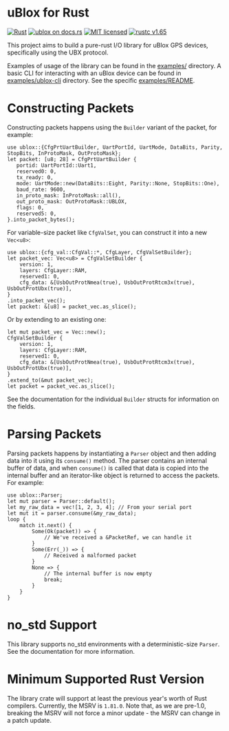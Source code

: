 uBlox for Rust
==============

[![Rust](https://github.com/ublox-rs/ublox/actions/workflows/build.yml/badge.svg)](https://github.com/ublox-rs/ublox/actions/workflows/build.yml)
[![ublox on docs.rs][docs-badge]][docs-url]
[![MIT licensed][mit-badge]][mit-url]
[![rustc v1.65][mrvs-badge]][mrvs-url]

[docs-badge]: https://docs.rs/ublox/badge.svg
[docs-url]: https://docs.rs/ublox
[mit-badge]: https://img.shields.io/badge/license-MIT-blue.svg
[mit-url]: https://github.com/lkolbly/ublox/blob/master/LICENSE.md
[mrvs-url]: https://www.whatrustisit.com
[mrvs-badge]: https://img.shields.io/badge/minimum%20rustc-1.65-blue?logo=rust

This project aims to build a pure-rust I/O library for uBlox GPS devices, specifically using the UBX protocol.

Examples of usage of the library can be found in the [examples/](./examples) directory. A basic CLI for interacting with an uBlox device can be found in [examples/ublox-cli](./examples/ublox-cli/) directory. See the specific [examples/README](./examples/README.md).

Constructing Packets
====================

Constructing packets happens using the `Builder` variant of the packet, for example:
```
use ublox::{CfgPrtUartBuilder, UartPortId, UartMode, DataBits, Parity, StopBits, InProtoMask, OutProtoMask};
let packet: [u8; 28] = CfgPrtUartBuilder {
   portid: UartPortId::Uart1,
   reserved0: 0,
   tx_ready: 0,
   mode: UartMode::new(DataBits::Eight, Parity::None, StopBits::One),
   baud_rate: 9600,
   in_proto_mask: InProtoMask::all(),
   out_proto_mask: OutProtoMask::UBLOX,
   flags: 0,
   reserved5: 0,
}.into_packet_bytes();
```

For variable-size packet like `CfgValSet`, you can construct it into a new `Vec<u8>`:
```
use ublox::{cfg_val::CfgVal::*, CfgLayer, CfgValSetBuilder};
let packet_vec: Vec<u8> = CfgValSetBuilder {
    version: 1,
    layers: CfgLayer::RAM,
    reserved1: 0,
    cfg_data: &[UsbOutProtNmea(true), UsbOutProtRtcm3x(true), UsbOutProtUbx(true)],
}
.into_packet_vec();
let packet: &[u8] = packet_vec.as_slice();
```
Or by extending to an existing one:
```
let mut packet_vec = Vec::new();
CfgValSetBuilder {
    version: 1,
    layers: CfgLayer::RAM,
    reserved1: 0,
    cfg_data: &[UsbOutProtNmea(true), UsbOutProtRtcm3x(true), UsbOutProtUbx(true)],
}
.extend_to(&mut packet_vec);
let packet = packet_vec.as_slice();
```
See the documentation for the individual `Builder` structs for information on the fields.

Parsing Packets
===============

Parsing packets happens by instantiating a `Parser` object and then adding data into it using its `consume()` method. The parser contains an internal buffer of data, and when `consume()` is called that data is copied into the internal buffer and an iterator-like object is returned to access the packets. For example:
```
use ublox::Parser;
let mut parser = Parser::default();
let my_raw_data = vec![1, 2, 3, 4]; // From your serial port
let mut it = parser.consume(&my_raw_data);
loop {
    match it.next() {
        Some(Ok(packet)) => {
            // We've received a &PacketRef, we can handle it
        }
        Some(Err(_)) => {
            // Received a malformed packet
        }
        None => {
            // The internal buffer is now empty
            break;
        }
    }
}
```

no_std Support
==============

This library supports no_std environments with a deterministic-size `Parser`. See the documentation for more information.

Minimum Supported Rust Version
==============================

The library crate will support at least the previous year's worth of Rust compilers. Currently, the MSRV is `1.81.0`. Note that, as we are pre-1.0, breaking the MSRV will not force a minor update - the MSRV can change in a patch update.
